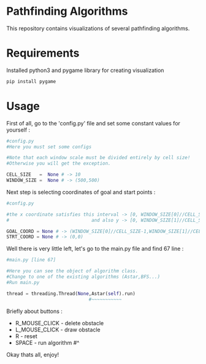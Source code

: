 # Pathfinding Algorithms
 This repository contains visualizations of several pathfinding algorithms.

# Requirements
 Installed python3 and pygame library for creating visualization
 ```python
 pip install pygame
 ```
 
 # Usage
  First of all, go to the 'config.py' file and set some constant values for yourself :
  
  ```python
  #config.py 
  #Here you must set some configs
  
  #Note that each window scale must be divided entirely by cell size!
  #Otherwise you will get the exception. 
  
  CELL_SIZE   =  None # -> 10
  WINDOW_SIZE =  None # -> (500,500)
  ```
  
 Next step is selecting coordinates of goal and start points :
  
   ```python
  #config.py 
  
  #the x coordinate satisfies this interval -> [0, WINDOW_SIZE[0]//CELL_SIZE-1] 
  #                              and also y -> [0, WINDOW_SIZE[1]//CELL_SIZE-1]
  
 GOAL_COORD = None # -> (WINDOW_SIZE[0]//CELL_SIZE-1,WINDOW_SIZE[1]//CELL_SIZE-1)
 STRT_COORD = None # -> (0,0)
  ```
 
 Well there is very little left, let's go to the main.py file and find 67 line :
 
  ```python
  #main.py [line 67]
  
  #Here you can see the object of algorithm class.
  #Сhange to one of the existing algorithms (Astar,BFS...)
  #Run main.py
  
  thread = threading.Thread(None,Astar(self).run)
                                #~~~~~~~~~~~
  ```
 Briefly about buttons :
  
- R_MOUSE_CLICK - delete obstacle
- L_MOUSE_CLICK - draw obstacle
- R - reset
- SPACE - run algorithm
#^
  
 Okay thats all, enjoy! 
